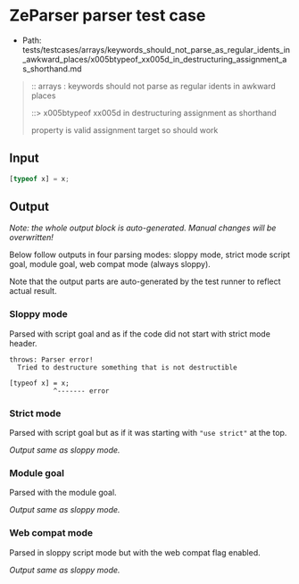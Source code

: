 # ZeParser parser test case

- Path: tests/testcases/arrays/keywords_should_not_parse_as_regular_idents_in_awkward_places/x005btypeof_xx005d_in_destructuring_assignment_as_shorthand.md

> :: arrays : keywords should not parse as regular idents in awkward places
>
> ::> x005btypeof xx005d in destructuring assignment as shorthand
>
> property is valid assignment target so should work

## Input

`````js
[typeof x] = x;
`````

## Output

_Note: the whole output block is auto-generated. Manual changes will be overwritten!_

Below follow outputs in four parsing modes: sloppy mode, strict mode script goal, module goal, web compat mode (always sloppy).

Note that the output parts are auto-generated by the test runner to reflect actual result.

### Sloppy mode

Parsed with script goal and as if the code did not start with strict mode header.

`````
throws: Parser error!
  Tried to destructure something that is not destructible

[typeof x] = x;
           ^------- error
`````

### Strict mode

Parsed with script goal but as if it was starting with `"use strict"` at the top.

_Output same as sloppy mode._

### Module goal

Parsed with the module goal.

_Output same as sloppy mode._

### Web compat mode

Parsed in sloppy script mode but with the web compat flag enabled.

_Output same as sloppy mode._
